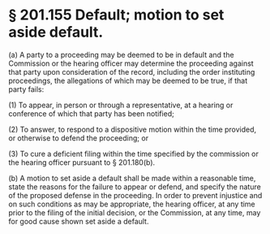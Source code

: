 # § 201.155   Default; motion to set aside default.

(a) A party to a proceeding may be deemed to be in default and the Commission or the hearing officer may determine the proceeding against that party upon consideration of the record, including the order instituting proceedings, the allegations of which may be deemed to be true, if that party fails: 


(1) To appear, in person or through a representative, at a hearing or conference of which that party has been notified; 


(2) To answer, to respond to a dispositive motion within the time provided, or otherwise to defend the proceeding; or 


(3) To cure a deficient filing within the time specified by the commission or the hearing officer pursuant to § 201.180(b). 


(b) A motion to set aside a default shall be made within a reasonable time, state the reasons for the failure to appear or defend, and specify the nature of the proposed defense in the proceeding. In order to prevent injustice and on such conditions as may be appropriate, the hearing officer, at any time prior to the filing of the initial decision, or the Commission, at any time, may for good cause shown set aside a default. 




